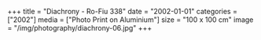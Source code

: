 +++
title = "Diachrony - Ro-Fiu 338"
date = "2002-01-01"
categories = ["2002"]
media = ["Photo Print on Aluminium"]
size = "100 x 100 cm"
image = "/img/photography/diachrony-06.jpg"
+++
